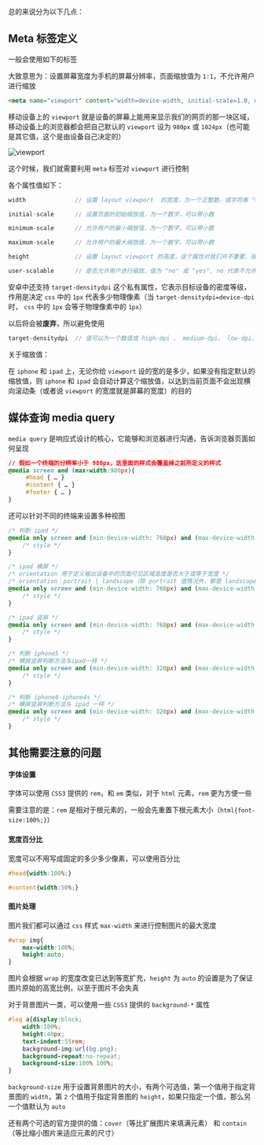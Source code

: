 总的来说分为以下几点：

## Meta 标签定义

一般会使用如下的标签

大致意思为：设置屏幕宽度为手机的屏幕分辨率，页面缩放值为 ```1:1```，不允许用户进行缩放

```html
<meta name="viewport" content="width=device-width, initial-scale=1.0, maximum-scale=1.0, user-scalable=no">
```

移动设备上的 ```viewport``` 就是设备的屏幕上能用来显示我们的网页的那一块区域，移动设备上的浏览器都会把自己默认的 ```viewport``` 设为 ```980px``` 或 ```1024px```（也可能是其它值，这个是由设备自己决定的）

![viewport](http://images.cnitblog.com/blog/130623/201407/300958470402077.png)

这个时候，我们就需要利用 ```meta``` 标签对 ```viewport``` 进行控制

各个属性值如下：

```js
width	           // 设置 layout viewport  的宽度，为一个正整数，或字符串 "width-device"（手机的屏幕分辨率）

initial-scale	   // 设置页面的初始缩放值，为一个数字，可以带小数

minimum-scale	   // 允许用户的最小缩放值，为一个数字，可以带小数

maximum-scale	   // 允许用户的最大缩放值，为一个数字，可以带小数

height	           // 设置 layout viewport 的高度，这个属性对我们并不重要，很少使用

user-scalable	   // 是否允许用户进行缩放，值为 "no" 或 "yes", no 代表不允许，yes 代表允许
```

安卓中还支持  ```target-densitydpi```  这个私有属性，它表示目标设备的密度等级，作用是决定 ```css``` 中的 ```1px``` 代表多少物理像素（当 ```target-densitydpi=device-dpi``` 时， ```css``` 中的 ```1px``` 会等于物理像素中的 ```1px```）

以后将会被**废弃**，所以避免使用

```js
target-densitydpi  // 值可以为一个数值或 high-dpi 、 medium-dpi、 low-dpi、 device-dpi 这几个字符串中的一个
```

关于缩放值：

在 ```iphone``` 和 ```ipad``` 上，无论你给 ```viewport``` 设的宽的是多少，如果没有指定默认的缩放值，则 ```iphone``` 和 ```ipad``` 会自动计算这个缩放值，以达到当前页面不会出现横向滚动条（或者说 ```viewport``` 的宽度就是屏幕的宽度）的目的



## 媒体查询 media query

```media query``` 是响应式设计的核心，它能够和浏览器进行沟通，告诉浏览器页面如何呈现

```css
// 假如一个终端的分辨率小于 980px，这里面的样式会覆盖掉之前所定义的样式
@media screen and (max-width:980px){
     #head { … }
     #content { … }
     #footer { … }
}
```

还可以针对不同的终端来设置多种视图

```css
/* 判断 ipad */
@media only screen and (min-device-width: 768px) and (max-device-width: 1024px) {
    /* style */
}

/* ipad 横屏 */
/* orientation 用于定义输出设备中的页面可见区域高度是否大于或等于宽度 */
/* orientation：portrait | landscape（除 portrait 值情况外，都是 landscape） */
@media only screen and (min-device-width: 768px) and (max-device-width: 1024px) and (orientation: landscape) {
    /* style */
}

/* ipad 竖屏 */
@media only screen and (min-device-width: 768px) and (max-device-width: 1024px) and (orientation: portrait) {
    /* style */
}

/* 判断 iphone5 */
/* 横屏竖屏判断方法与ipad一样 */
@media only screen and (min-device-width: 320px) and (max-device-width: 568px) {
    /* style */
}

/* 判断 iphone4-iphone4s */
/* 横屏竖屏判断方法与 ipad 一样 */
@media only screen and (min-device-width: 320px) and (max-device-width: 480px) {
    /* style */
}
```


## 其他需要注意的问题

#### 字体设置

字体可以使用 ```CSS3``` 提供的 ```rem```，和 ```em``` 类似，对于 ```html``` 元素，```rem``` 更为方便一些

需要注意的是：```rem``` 是相对于根元素的，一般会先重置下根元素大小（```html{font-size:100%;}```）


#### 宽度百分比

宽度可以不用写成固定的多少多少像素，可以使用百分比

```css
#head{width:100%;}

#content{width:50%;}
```

#### 图片处理

图片我们都可以通过 ```css``` 样式 ```max-width``` 来进行控制图片的最大宽度

```css
#wrap img{
    max-width:100%;
    height:auto;
}
```

图片会根据 ```wrap``` 的宽度改变已达到等宽扩充，```height``` 为 ```auto``` 的设置是为了保证图片原始的高宽比例，以至于图片不会失真

对于背景图片一类，可以使用一些 ```CSS3``` 提供的 ```background-*``` 属性

```css
#log a{display:block;
    width:100%;
    height:40px;
    text-indent:55rem;
    background-img:url(bg.png);
    background-repeat:no-repeat;
    background-size:100% 100%;
}
```

```background-size``` 用于设置背景图片的大小，有两个可选值，第一个值用于指定背景图的 ```width```，第 ```2``` 个值用于指定背景图的 ```height```，如果只指定一个值，那么另一个值默认为 ```auto```

还有两个可选的官方提供的值：```cover```（等比扩展图片来填满元素） 和 ```contain```（等比缩小图片来适应元素的尺寸）